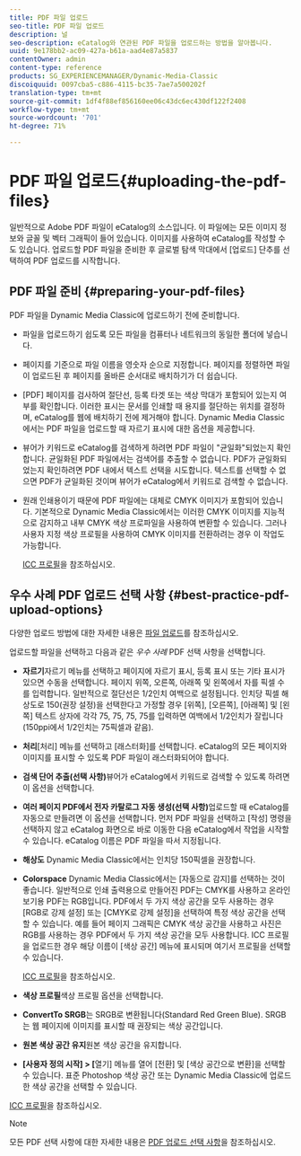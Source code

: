 ```yaml
---
title: PDF 파일 업로드
seo-title: PDF 파일 업로드
description: 널
seo-description: eCatalog와 연관된 PDF 파일을 업로드하는 방법을 알아봅니다.
uuid: 9e178bb2-ac09-427a-b61a-aad4e87a5837
contentOwner: admin
content-type: reference
products: SG_EXPERIENCEMANAGER/Dynamic-Media-Classic
discoiquuid: 0097cba5-c886-4115-bc35-7ae7a500202f
translation-type: tm+mt
source-git-commit: 1df4f88ef856160ee06c43dc6ec430df122f2408
workflow-type: tm+mt
source-wordcount: '701'
ht-degree: 71%

---
```



# PDF 파일 업로드{#uploading-the-pdf-files}

일반적으로 Adobe PDF 파일이 eCatalog의 소스입니다. 이 파일에는 모든 이미지 정보와 글꼴 및 벡터 그래픽이 들어 있습니다. 이미지를 사용하여 eCatalog를 작성할 수도 있습니다. 업로드할 PDF 파일을 준비한 후 글로벌 탐색 막대에서 [업로드] 단추를 선택하여 PDF 업로드를 시작합니다.

## PDF 파일 준비 {#preparing-your-pdf-files}

PDF 파일을 Dynamic Media Classic에 업로드하기 전에 준비합니다.

* 파일을 업로드하기 쉽도록 모든 파일을 컴퓨터나 네트워크의 동일한 폴더에 넣습니다.
* 페이지를 기준으로 파일 이름을 영숫자 순으로 지정합니다. 페이지를 정렬하면 파일이 업로드된 후 페이지를 올바른 순서대로 배치하기가 더 쉽습니다.
* [PDF] 페이지를 검사하여 절단선, 등록 타겟 또는 색상 막대가 포함되어 있는지 여부를 확인합니다. 이러한 표시는 문서를 인쇄할 때 용지를 절단하는 위치를 결정하며, eCatalog를 웹에 배치하기 전에 제거해야 합니다. Dynamic Media Classic에서는 PDF 파일을 업로드할 때 자르기 표시에 대한 옵션을 제공합니다.
* 뷰어가 키워드로 eCatalog를 검색하게 하려면 PDF 파일이 &quot;균일화&quot;되었는지 확인합니다. 균일화된 PDF 파일에서는 검색어를 추출할 수 없습니다. PDF가 균일화되었는지 확인하려면 PDF 내에서 텍스트 선택을 시도합니다. 텍스트를 선택할 수 없으면 PDF가 균일화된 것이며 뷰어가 eCatalog에서 키워드로 검색할 수 없습니다.
* 원래 인쇄용이기 때문에 PDF 파일에는 대체로 CMYK 이미지가 포함되어 있습니다. 기본적으로 Dynamic Media Classic에서는 이러한 CMYK 이미지를 지능적으로 감지하고 내부 CMYK 색상 프로파일을 사용하여 변환할 수 있습니다. 그러나 사용자 지정 색상 프로필을 사용하여 CMYK 이미지를 전환하려는 경우 이 작업도 가능합니다. 

   [ICC 프로필](icc-profiles.md#icc_profiles)을 참조하십시오.

## 우수 사례 PDF 업로드 선택 사항 {#best-practice-pdf-upload-options}

다양한 업로드 방법에 대한 자세한 내용은 [파일 업로드](uploading-files.md#uploading_your_files)를 참조하십시오.

업로드할 파일을 선택하고 다음과 같은 *우수 사례* PDF 선택 사항을 선택합니다.

* **자르기**&#x200B;자르기 메뉴를 선택하고 페이지에 자르기 표시, 등록 표시 또는 기타 표시가 있으면 수동을 선택합니다. 페이지 위쪽, 오른쪽, 아래쪽 및 왼쪽에서 자를 픽셀 수를 입력합니다. 일반적으로 절단선은 1/2인치 여백으로 설정됩니다. 인치당 픽셀 해상도로 150(권장 설정)을 선택한다고 가정할 경우 [위쪽], [오른쪽], [아래쪽] 및 [왼쪽] 텍스트 상자에 각각 75, 75, 75, 75를 입력하면 여백에서 1/2인치가 잘립니다(150ppi에서 1/2인치는 75픽셀과 같음).

* **처리**[처리] 메뉴를 선택하고 [래스터화]를 선택합니다. eCatalog의 모든 페이지와 이미지를 표시할 수 있도록 PDF 파일이 래스터화되어야 합니다.

* **검색 단어 추출(선택 사항)**&#x200B;뷰어가 eCatalog에서 키워드로 검색할 수 있도록 하려면 이 옵션을 선택합니다.

* **여러 페이지 PDF에서 전자 카탈로그 자동 생성(선택 사항)**&#x200B;업로드할 때 eCatalog를 자동으로 만들려면 이 옵션을 선택합니다. 먼저 PDF 파일을 선택하고 [작성] 명령을 선택하지 않고 eCatalog 화면으로 바로 이동한 다음 eCatalog에서 작업을 시작할 수 있습니다. eCatalog 이름은 PDF 파일을 따서 지정됩니다.

* **해상도** Dynamic Media Classic에서는 인치당 150픽셀을 권장합니다.

* **Colorspace** Dynamic Media Classic에서는 [자동으로 감지]를 선택하는 것이 좋습니다. 일반적으로 인쇄 출력용으로 만들어진 PDF는 CMYK를 사용하고 온라인 보기용 PDF는 RGB입니다. PDF에서 두 가지 색상 공간을 모두 사용하는 경우 [RGB로 강제 설정] 또는 [CMYK로 강제 설정]을 선택하여 특정 색상 공간을 선택할 수 있습니다. 예를 들어 페이지 그래픽은 CMYK 색상 공간을 사용하고 사진은 RGB를 사용하는 경우 PDF에서 두 가지 색상 공간을 모두 사용합니다. ICC 프로필을 업로드한 경우 해당 이름이 [색상 공간] 메뉴에 표시되며 여기서 프로필을 선택할 수 있습니다. 

   [ICC 프로필](icc-profiles.md#icc_profiles)을 참조하십시오.

* **색상 프로필**&#x200B;색상 프로필 옵션을 선택합니다.

* **ConvertTo SRGB**&#x200B;는 SRGB로 변환됩니다(Standard Red Green Blue). SRGB는 웹 페이지에 이미지를 표시할 때 권장되는 색상 공간입니다.

* **원본 색상 공간 유지**&#x200B;원본 색상 공간을 유지합니다.

* **[사용자 정의 시작] > [**&#x200B;열기] 메뉴를 열어 [전환] 및 [색상 공간으로 변환]을 선택할 수 있습니다. 표준 Photoshop 색상 공간 또는 Dynamic Media Classic에 업로드한 색상 공간을 선택할 수 있습니다.

[ICC 프로필](icc-profiles.md#icc_profiles)을 참조하십시오.

>[!NOTE]
>
>모든 PDF 선택 사항에 대한 자세한 내용은 [PDF 업로드 선택 사항](pdfs.md#pdf_upload_options)을 참조하십시오.

